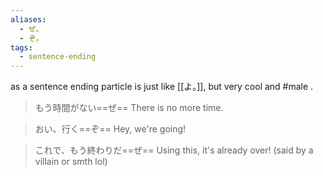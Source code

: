 ```yaml
---
aliases:
  - ぜ。
  - ぞ。
tags:
  - sentence-ending
---
```

as a sentence ending particle is just like [[よ。]], but very cool and #male .  

>もう時間がない==ぜ==
>There is no more time.

>おい、行く==ぞ==
>Hey, we're going!

>これで、もう終わりだ==ぜ==
>Using this, it's already over! (said by a villain or smth lol)